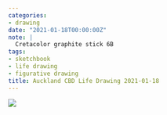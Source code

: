 ```yaml
---
categories:
- drawing
date: "2021-01-18T00:00:00Z"
note: |
  Cretacolor graphite stick 6B
tags:
- sketchbook
- life drawing
- figurative drawing
title: Auckland CBD Life Drawing 2021-01-18
---
```


<img src="/assets/pages/art/images/images/196.png">
